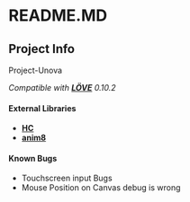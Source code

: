 # <nolink>README.MD</nolink>
## Project Info

 Project-Unova
 
*Compatible with [**LÖVE**](https://love2d.org/) 0.10.2*
#### External Libraries

   - [**HC**](https://love2d.org/wiki/HC)
   - [**anim8**](https://love2d.org/wiki/anim8)
   
#### Known Bugs
- Touchscreen input Bugs
- Mouse Position on Canvas debug is wrong
